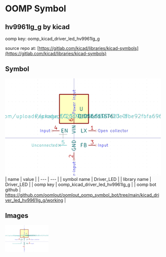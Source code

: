 # OOMP Symbol  
## hv9961lg_g  by kicad  
  
oomp key: oomp_kicad_driver_led_hv9961lg_g  
  
source repo at: [https://gitlab.com/kicad/libraries/kicad-symbols](https://gitlab.com/kicad/libraries/kicad-symbols)  
## Symbol  
  
[![working.png](working_600.png)](working.png)  
| name | value | 
| --- | --- | 
| symbol name | Driver_LED | 
| library name | Driver_LED | 
| oomp key | oomp_kicad_driver_led_hv9961lg_g | 
| oomp bot github | https://github.com/oomlout/oomlout_oomp_symbol_bot/tree/main/kicad_driver_led_hv9961lg_g/working | 
## Images  
  
[![working.png](working_140.png)](working.png)  
